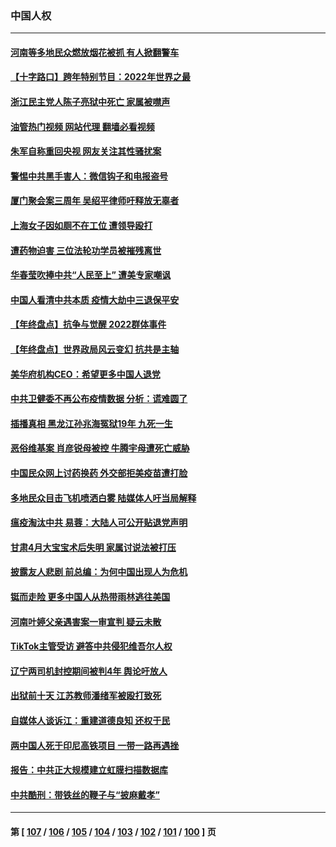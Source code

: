 ### 中国人权
---
#### [河南等多地民众燃放烟花被抓 有人掀翻警车](../../pages/ncid278/n13898370.md?01040045) 
#### [【十字路口】跨年特别节目：2022年世界之最](../../pages/ncid278/n13897103.md?01040045) 
#### [浙江民主党人陈子亮狱中死亡 家属被噤声](../../pages/ncid278/n13897166.md?01040045) 
#### [油管热门视频 网站代理 翻墙必看视频](http://138.2.39.72:81/youtube.html?epic-marker?01040045)
#### [朱军自称重回央视 网友关注其性骚扰案](../../pages/ncid278/n13896377.md?01040045) 
#### [警惕中共黑手害人：微信钩子和电报盗号](../../pages/ncid278/n13894975.md?01040045) 
#### [厦门聚会案三周年 吴绍平律师吁释放无辜者](../../pages/ncid278/n13895064.md?01040045) 
#### [上海女子因如厕不在工位 遭领导殴打](../../pages/ncid278/n13895226.md?01040045) 
#### [遭药物迫害 三位法轮功学员被摧残离世](../../pages/ncid278/n13893822.md?01040045) 
#### [华春莹吹捧中共“人民至上” 遭美专家嘲讽](../../pages/ncid278/n13894578.md?01040045) 
#### [中国人看清中共本质 疫情大劫中三退保平安](../../pages/ncid278/n13891650.md?01040045) 
#### [【年终盘点】抗争与觉醒 2022群体事件](../../pages/ncid278/n13888314.md?01040045) 
#### [【年终盘点】世界政局风云变幻 抗共是主轴](../../pages/ncid278/n13885726.md?01040045) 
#### [美华府机构CEO：希望更多中国人退党](../../pages/ncid278/n13890897.md?01040045) 
#### [中共卫健委不再公布疫情数据 分析：谎难圆了](../../pages/ncid278/n13891754.md?01040045) 
#### [插播真相 黑龙江孙兆海冤狱19年 九死一生](../../pages/ncid278/n13889193.md?01040045) 
#### [恶俗维基案 肖彦锐母被控 牛腾宇母遭死亡威胁](../../pages/ncid278/n13890298.md?01040045) 
#### [中国民众网上讨药换药 外交部拒美疫苗遭打脸](../../pages/ncid278/n13890551.md?01040045) 
#### [多地民众目击飞机喷洒白雾 陆媒体人吁当局解释](../../pages/ncid278/n13890343.md?01040045) 
#### [瘟疫淘汰中共 易蓉：大陆人可公开贴退党声明](../../pages/ncid278/n13890040.md?01040045) 
#### [甘肃4月大宝宝术后失明 家属讨说法被打压](../../pages/ncid278/n13890180.md?01040045) 
#### [披露友人悲剧 前总编：为何中国出现人为危机](../../pages/ncid278/n13889979.md?01040045) 
#### [铤而走险 更多中国人从热带雨林逃往美国](../../pages/ncid278/n13889947.md?01040045) 
#### [河南叶婷父亲遇害案一审宣判 疑云未散](../../pages/ncid278/n13888962.md?01040045) 
#### [TikTok主管受访 避答中共侵犯维吾尔人权](../../pages/ncid278/n13889049.md?01040045) 
#### [辽宁两司机封控期间被判4年 舆论吁放人](../../pages/ncid278/n13888961.md?01040045) 
#### [出狱前十天 江苏教师潘绪军被殴打致死](../../pages/ncid278/n13888230.md?01040045) 
#### [自媒体人谈诉江：重建道德良知 还权于民](../../pages/ncid278/n13887904.md?01040045) 
#### [两中国人死于印尼高铁项目 一带一路再遇挫](../../pages/ncid278/n13888453.md?01040045) 
#### [报告：中共正大规模建立虹膜扫描数据库](../../pages/ncid278/n13888092.md?01040045) 
#### [中共酷刑：带铁丝的鞭子与“披麻戴孝”](../../pages/ncid278/n13887863.md?01040045) 

---
#### 第 [ [107](./107.md?01040045) / [106](./106.md?01040045) / [105](./105.md?01040045) / [104](./104.md?01040045) / [103](./103.md?01040045) / [102](./102.md?01040045) / [101](./101.md?01040045) / [100](./100.md?01040045) ] 页
